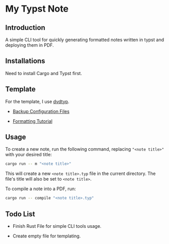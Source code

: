 # My Typst Note

## Introduction

A simple CLI tool for quickly generating formatted notes written in typst and deploying them in PDF.

## Installations

Need to install Cargo and Typst first.

## Template

For the template, I use [dvdtyp](https://github.com/DVDTSB/dvdtyp).

- [Backup Configuration Files](./template/backup.typ)

- [Formatting Tutorial](./template/format.typ)

## Usage

To create a new note, run the following command, replacing `"<note title>"` with your desired title:

```bash
cargo run -- m "<note title>"
```

This will create a new `<note title>.typ` file in the current directory. The file's title will also be set to `<note title>`.

To compile a note into a PDF, run:

```bash
cargo run -- compile "<note title>.typ"
```

## Todo List

- Finish Rust File for simple CLI tools usage.

- Create empty file for templating.